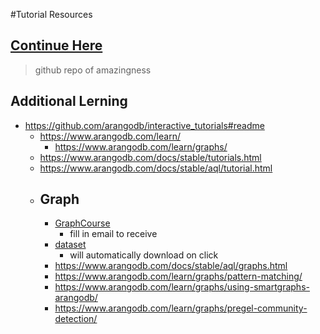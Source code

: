 #Tutorial Resources
## [Continue Here](https://github.com/arangodb/interactive_tutorials#readme)
> github repo of amazingness

## Additional Lerning
- https://github.com/arangodb/interactive_tutorials#readme
  - https://www.arangodb.com/learn/
    - https://www.arangodb.com/learn/graphs/
  - https://www.arangodb.com/docs/stable/tutorials.html
  - https://www.arangodb.com/docs/stable/aql/tutorial.html
  - ## Graph
    - [GraphCourse](https://www.arangodb.com/learn/graphs/graph-course/)
      - fill in email to receive
    - [dataset](https://www.arangodb.com/graphcourse_demodata_arangodb-2/)
      - will automatically download on click
    - https://www.arangodb.com/docs/stable/aql/graphs.html
    - https://www.arangodb.com/learn/graphs/pattern-matching/
    - https://www.arangodb.com/learn/graphs/using-smartgraphs-arangodb/
    - https://www.arangodb.com/learn/graphs/pregel-community-detection/